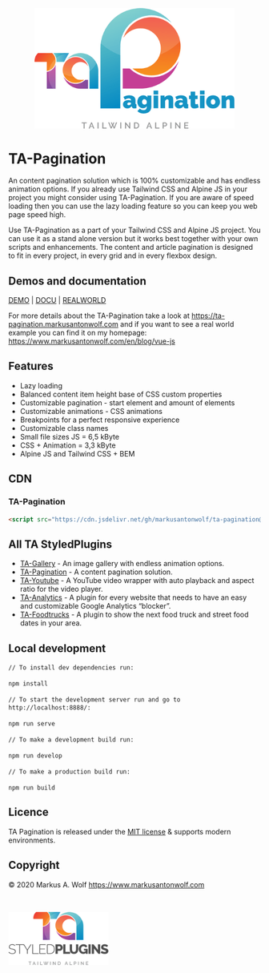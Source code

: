 <p align="center">
  <img src="./public/assets/img/logo-ta-pagination.png" width="400px" />
</p>

# TA-Pagination

An content pagination solution which is 100% customizable and has endless animation options. If you already use Tailwind CSS and Alpine JS in your project you might consider using TA-Pagination. If you are aware of speed loading then you can use the lazy loading feature so you can keep you web page speed high.

Use TA-Pagination as a part of your Tailwind CSS and Alpine JS project. You can use it as a stand alone version but it works best together with your own scripts and enhancements. The content and article pagination is designed to fit in every project, in every grid and in every flexbox design.

## Demos and documentation

[DEMO](https://ta-pagination.markusantonwolf.com) | [DOCU](https://ta-pagination.markusantonwolf.com) | [REALWORLD](https://www.markusantonwolf.com/en/blog/vue-js)

For more details about the TA-Pagination take a look at <https://ta-pagination.markusantonwolf.com> and if you want to see a real world example you can find it on my homepage: <https://www.markusantonwolf.com/en/blog/vue-js>

## Features

- Lazy loading
- Balanced content item height base of CSS custom properties
- Customizable pagination - start element and amount of elements
- Customizable animations - CSS animations
- Breakpoints for a perfect responsive experience
- Customizable class names
- Small file sizes JS = 6,5 kByte
- CSS + Animation = 3,3 kByte
- Alpine JS and Tailwind CSS + BEM

## CDN

### TA-Pagination

```html
<script src="https://cdn.jsdelivr.net/gh/markusantonwolf/ta-pagination@latest/dist/js/pagination.js"></script>
```

## All TA StyledPlugins

-   [TA-Gallery](https://github.com/markusantonwolf/ta-gallery) - An image gallery with endless animation options.
-   [TA-Pagination](https://github.com/markusantonwolf/ta-pagination) - A content pagination solution.
-   [TA-Youtube](https://github.com/markusantonwolf/ta-youtube) - A YouTube video wrapper with auto playback and aspect ratio for the video player.
-   [TA-Analytics](https://github.com/markusantonwolf/ta-analytics) - A plugin for every website that needs to have an easy and customizable Google Analytics “blocker”.
-   [TA-Foodtrucks](https://github.com/markusantonwolf/ta-foodtrucks) - A plugin to show the next food truck and street food dates in your area.

## Local development

```
// To install dev dependencies run:

npm install

// To start the development server run and go to http://localhost:8888/:

npm run serve

// To make a development build run:

npm run develop

// To make a production build run:

npm run build
```

## Licence

TA Pagination is released under the [MIT license](https://github.com/markusantonwolf/ta-pagination/blob/master/licence.md) & supports modern environments.

## Copyright

© 2020 Markus A. Wolf
<https://www.markusantonwolf.com>

<img src="./public/assets/img/logo-ta-styled-plugins.png" width="200px" style="padding-top:2rem;" />
